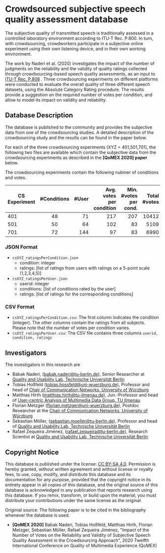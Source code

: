 # Crowdsourced subjective speech quality assessment database

The subjective quality of transmitted speech is traditionally assessed in a controlled laboratory environment according to ITU-T Rec. P.800. In turn, with crowdsourcing, crowdworkers participate in a subjective online experiment using their own listening device, and in their own working environment.

The work by Naderi et al. (2020) investigates the impact of the number of judgments on the reliability and the validity of quality
ratings collected through crowdsourcing-based speech quality assessments, as an input to [ITU-T Rec. P.808](https://www.itu.int/rec/T-REC-P.808/en) . Three crowdsourcing
experiments on different platforms were conducted to evaluate the overall quality of three different speech datasets, using the
Absolute Category Rating procedure. The results provide a suggestion on the required number of votes per condition, and allow to
model its impact on validity and reliability.

## Database Description
The database is published to the community and provides the subjective data from one of the crowdsourcing studies. A detailed description of the crowdsourcing study and the results can be found in the paper below. 

For each of the three crowdsourcing experiments (XYZ = 401,501,701), the following two files are available which contain the subjective data from the crowdsourcing experiments as described in the **[QoMEX 2020] paper** below.

The crowdsourcing experiments contain the following nubmer of conditions and votes.

| CS Experiment | #Conditions | #User  | Avg. votes per condition | Min. #votes per cond. | Total #votes |
| ------------- |:-----------:| ------:|-------------------------:|----------------------:|-------------:|
| 401 | 48 | 71 | 217 | 207 | 10412 |
| 501 | 50 | 64 | 102 | 83 | 5109 |
| 701 | 72 | 144 | 97 | 83 | 6990 |

### JSON Format
* `csXYZ_ratingsPerCondition.json`
  * condition: integer
  * ratings: [list of ratings from users with ratings on a 5-point scale (1,2,3,4,5)]
* `csXYZ_ratingsPerUser.json`
  * userid: integer
  * conditions: [list of conditions rated by the user]
  * ratings: [list of ratings for the corresponding conditions]

### CSV Format
* `csXYZ_ratingsPerCondition.csv`: The first column indicates the condition (integer). The other columns contain the ratings from all subjects. Please note that the number of votes per condition varies.  
* `csXYZ_ratingsPerUser.csv`: The CSV file contains three columns `userid, condition, ratings`

## Investigators
The investigators in this research are
* Babak Naderi, (babak.naderi@tu-berlin.de), Senior Researcher at [Quality and Usability Lab, Technische Universität Berlin](https://qu.tu-berlin.de/)
* Tobias Hoßfeld (tobias.hossfeld@uni-wuerzburg.de), Professor and head of [Chair of Communication Networks, University of Würzburg](http://www.comnet.informatik.uni-wuerzburg.de/)
* Matthias Hirth (matthias.hirth@tu-ilmenau.de), Jun.-Professor and head of [User-centric Analysis of Multimedia Data Group, TU Ilmenau](https://www.tu-ilmenau.de/en/mt-nam/)
* Florian Metzger (florian.metzger@uni-wuerzburg.de), Postdoc Researcher at the [Chair of Communication Networks, University of Würzburg](http://www.comnet.informatik.uni-wuerzburg.de/)
* Sebastian Möller, (sebastian.moeller@tu-berlin.de), Professor and head of [Quality and Usability Lab, Technische Universität Berlin](https://qu.tu-berlin.de/)
* Rafael Zequeira Jiménez, (rafael.zequeira@tu-berlin.de), Research Scientist at [Quality and Usability Lab, Technische Universität Berlin](https://qu.tu-berlin.de/)

## Copyright Notice
This database is published under the license: [CC BY-SA 4.0](https://creativecommons.org/licenses/by-sa/4.0/).
Permission is hereby granted, without written agreement and without license or royalty fees, to use, copy, modify, and distribute this database and its documentation for any purpose, provided that the copyright notice in its entirety appear in all copies of this database, and the original source of this database is acknowledged in any publication that reports research using this database. If you remix, transform, or build upon the material, you must distribute your contributions under the same license as the original.

Originial source: The following paper is to be cited in the bibliography whenever the database is used.
* **[QoMEX 2020]** Babak Naderi, Tobias Hoßfeld, Matthias Hirth, Florian Metzger, Sebastian Möller, Rafael Zequeira Jiménez, "Impact of the Number of Votes on the Reliability and Validity of Subjective Speech Quality Assessment in the Crowdsourcing Approach", 2020 Twelfth International Conference on Quality of Multimedia Experience (QoMEX)
